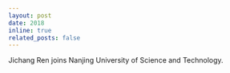 ```yaml
---
layout: post
date: 2018 
inline: true
related_posts: false
---
```


Jichang Ren joins Nanjing University of Science and Technology.
